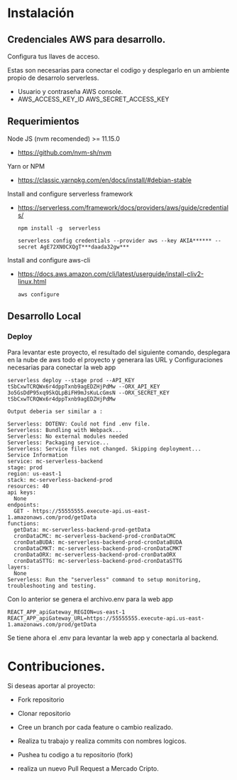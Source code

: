 # Instalación

## Credenciales AWS para desarrollo.

Configura tus llaves de acceso.

Estas son necesarias para conectar el codigo y desplegarlo en un ambiente propio de desarrolo serverless.

- Usuario y contraseña AWS console.
- AWS_ACCESS_KEY_ID AWS_SECRET_ACCESS_KEY

## Requerimientos

Node JS (nvm recomended) >= 11.15.0

- https://github.com/nvm-sh/nvm

Yarn or NPM

- https://classic.yarnpkg.com/en/docs/install/#debian-stable

Install and configure serverless framework

- https://serverless.com/framework/docs/providers/aws/guide/credentials/

  ```
  npm install -g  serverless

  serverless config credentials --provider aws --key AKIA****** --secret AgE72XN0CXQgT***daada32gw***
  ```

Install and configure aws-cli

- https://docs.aws.amazon.com/cli/latest/userguide/install-cliv2-linux.html

  ```
  aws configure
  ```

## Desarrollo Local

### Deploy

Para levantar este proyecto, el resultado del siguiente comando, desplegara en la nube de aws todo el proyecto y generara las URL y Configuraciones necesarias para conectar la web app

```
serverless deploy --stage prod --API_KEY tSbCxwTCRQWx6r4dppTxnb9agEDZHjPdMw --ORX_API_KEY 3o5GsDdP95xq9SkQLpBiFH9mJsKuLcGmsN --ORX_SECRET_KEY tSbCxwTCRQWx6r4dppTxnb9agEDZHjPdMw

Output deberia ser similar a :

Serverless: DOTENV: Could not find .env file.
Serverless: Bundling with Webpack...
Serverless: No external modules needed
Serverless: Packaging service...
Serverless: Service files not changed. Skipping deployment...
Service Information
service: mc-serverless-backend
stage: prod
region: us-east-1
stack: mc-serverless-backend-prod
resources: 40
api keys:
  None
endpoints:
  GET - https://55555555.execute-api.us-east-1.amazonaws.com/prod/getData
functions:
  getData: mc-serverless-backend-prod-getData
  cronDataCMC: mc-serverless-backend-prod-cronDataCMC
  cronDataBUDA: mc-serverless-backend-prod-cronDataBUDA
  cronDataCMKT: mc-serverless-backend-prod-cronDataCMKT
  cronDataORX: mc-serverless-backend-prod-cronDataORX
  cronDataSTTG: mc-serverless-backend-prod-cronDataSTTG
layers:
  None
Serverless: Run the "serverless" command to setup monitoring, troubleshooting and testing.
```

Con lo anterior se genera el archivo.env para la web app

```
REACT_APP_apiGateway_REGION=us-east-1
REACT_APP_apiGateway_URL=https://55555555.execute-api.us-east-1.amazonaws.com/prod/getData
```

Se tiene ahora el .env para levantar la web app y conectarla al backend.

# Contribuciones.

Si deseas aportar al proyecto:

- Fork repositorio

- Clonar repositorio

- Cree un branch por cada feature o cambio realizado.

- Realiza tu trabajo y realiza commits con nombres logicos.

- Pushea tu codigo a tu repositorio (fork)

- realiza un nuevo Pull Request a Mercado Cripto.

